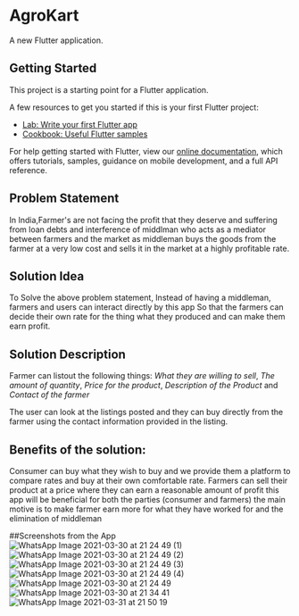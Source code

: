 # AgroKart

A new Flutter application.

## Getting Started

This project is a starting point for a Flutter application.

A few resources to get you started if this is your first Flutter project:

- [Lab: Write your first Flutter app](https://flutter.dev/docs/get-started/codelab)
- [Cookbook: Useful Flutter samples](https://flutter.dev/docs/cookbook)

For help getting started with Flutter, view our
[online documentation](https://flutter.dev/docs), which offers tutorials,
samples, guidance on mobile development, and a full API reference.

## Problem Statement
In India,Farmer's are not facing the profit that they deserve and suffering from loan debts and interference of middlman who acts as a mediator between farmers and the market as middleman buys the goods from the farmer at a very low cost and sells it in the market at a highly profitable rate.

## Solution Idea
To Solve the above problem statement, Instead of having a middleman, farmers and users can interact directly by this app So that the farmers can decide their own rate for the thing what they produced and can make them earn profit.

## Solution Description
Farmer can listout the following things:
*What they are willing to sell*,
*The amount of quantity*,
*Price for the product*,
*Description of the Product* and
*Contact of the farmer*

The user can look at the listings posted and they can buy directly from the farmer using the contact information provided in the listing.

## Benefits of the solution:
Consumer can buy what they wish to buy and we provide them a platform to compare rates and buy at their own comfortable rate.
Farmers can sell their product at a price where they can earn a reasonable amount of profit
this app will be beneficial for both the parties (consumer and farmers)
the main motive is to make farmer earn more for what they have worked for and the elimination of middleman

##Screenshots from the App
![WhatsApp Image 2021-03-30 at 21 24 49 (1)](https://user-images.githubusercontent.com/55373148/113177210-e7ea1b00-926a-11eb-9d47-cc5e79283daf.jpeg)
![WhatsApp Image 2021-03-30 at 21 24 49 (2)](https://user-images.githubusercontent.com/55373148/113177212-e91b4800-926a-11eb-9185-77af9a954437.jpeg)
![WhatsApp Image 2021-03-30 at 21 24 49 (3)](https://user-images.githubusercontent.com/55373148/113177216-e9b3de80-926a-11eb-8109-2caeecc60540.jpeg)
![WhatsApp Image 2021-03-30 at 21 24 49 (4)](https://user-images.githubusercontent.com/55373148/113177217-ea4c7500-926a-11eb-8cf6-6f6f6bf3e9ee.jpeg)
![WhatsApp Image 2021-03-30 at 21 24 49](https://user-images.githubusercontent.com/55373148/113177219-ea4c7500-926a-11eb-82d4-28666769939a.jpeg)
![WhatsApp Image 2021-03-30 at 21 34 41](https://user-images.githubusercontent.com/55373148/113177224-eae50b80-926a-11eb-9cb5-048ccd1ef0f7.jpeg)
![WhatsApp Image 2021-03-31 at 21 50 19](https://user-images.githubusercontent.com/55373148/113177443-254ea880-926b-11eb-9348-174d35b56cdb.jpeg)




